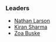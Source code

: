 ### Leaders
* [Nathan Larson](mailto:nathan.larson@owasp.org)
* [Kiran Sharma](mailto:kiran.sharma@owasp.org)
* [Zoa Buske](mailto:zoa.buske@owasp.org)

